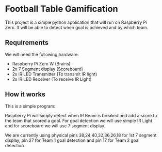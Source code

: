 # Football Table Gamification

This project is a simple python application that will run on Raspberry Pi Zero. It will be able to detect when goal is achieved and by which team.

## Requirements

We will need the following hardware:
* Raspberry Pi Zero W (Brains)
* 2x 7 Segment display (Scoreboard)
* 2x IR LED Transmitter (To transmit IR light)
* 2x IR LED Receiver (To receive IR Light)


## How it works
This is a simple program:

Raspberry Pi will simply detect when IR Beam is breaked and add a score to the team that scored a goal. For goal detection we will use simple IR Light and for scoreboard we will use 7 segment display.

We are currently using physical pins 38,24,40,32,36,26,18 for 1st 7 segment display, pin 27 for Team 1 goal detection and pin 17 for Team 2 goal detection